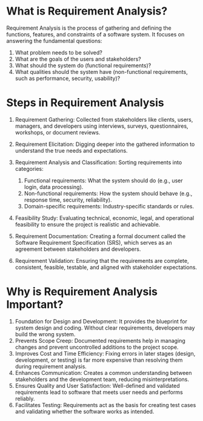 # What is Requirement Analysis?
Requirement Analysis is the process of gathering and defining the functions, features, and constraints of a software system. It focuses on answering the fundamental questions:
1. What problem needs to be solved?
2. What are the goals of the users and stakeholders?
3. What should the system do (functional requirements)?
4. What qualities should the system have (non-functional requirements, such as performance, security, usability)?

# Steps in Requirement Analysis
1. Requirement Gathering:
Collected from stakeholders like clients, users, managers, and developers using interviews, surveys, questionnaires, workshops, or document reviews.

2. Requirement Elicitation:
Digging deeper into the gathered information to understand the true needs and expectations.

3. Requirement Analysis and Classification:
Sorting requirements into categories:

    1. Functional requirements: What the system should do (e.g., user login, data processing).
    2. Non-functional requirements: How the system should behave (e.g., response time, security, reliability).
    3. Domain-specific requirements: Industry-specific standards or rules.

4. Feasibility Study:
Evaluating technical, economic, legal, and operational feasibility to ensure the project is realistic and achievable.

5. Requirement Documentation:
Creating a formal document called the Software Requirement Specification (SRS), which serves as an agreement between stakeholders and developers.

6. Requirement Validation:
Ensuring that the requirements are complete, consistent, feasible, testable, and aligned with stakeholder expectations.

# Why is Requirement Analysis Important?
1. Foundation for Design and Development: It provides the blueprint for system design and coding. Without clear requirements, developers may build the wrong system.
2. Prevents Scope Creep: Documented requirements help in managing changes and prevent uncontrolled additions to the project scope.
3. Improves Cost and Time Efficiency: Fixing errors in later stages (design, development, or testing) is far more expensive than resolving them during requirement analysis.
4. Enhances Communication: Creates a common understanding between stakeholders and the development team, reducing misinterpretations.
5. Ensures Quality and User Satisfaction: Well-defined and validated requirements lead to software that meets user needs and performs reliably.
6. Facilitates Testing: Requirements act as the basis for creating test cases and validating whether the software works as intended.
